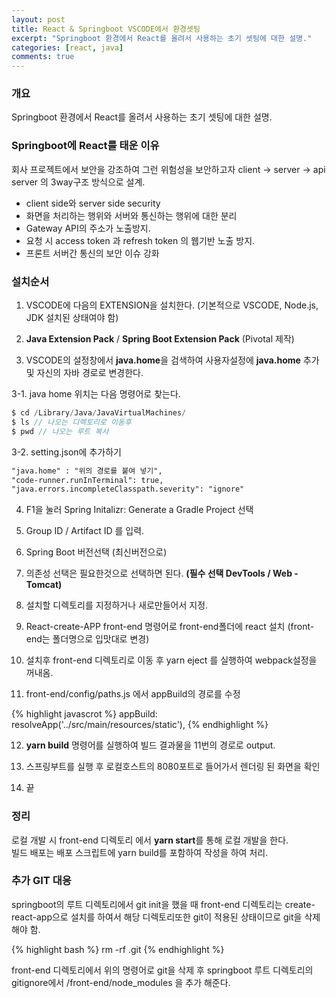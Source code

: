 ```yaml
---
layout: post
title: React & Springboot VSCODE에서 환경셋팅
excerpt: "Springboot 환경에서 React를 올려서 사용하는 초기 셋팅에 대한 설명."
categories: [react, java]
comments: true
---
```


### 개요
Springboot 환경에서 React를 올려서 사용하는 초기 셋팅에 대한 설명.

### Springboot에 React를 태운 이유
회사 프로젝트에서 보안을 강조하여 그런 위험성을 보안하고자 client -> server -> api server 의 3way구조 방식으로 설계.

- client side와 server side security
- 화면을 처리하는 행위와 서버와 통신하는 행위에 대한 분리
- Gateway API의 주소가 노출방지.
- 요청 시 access token 과 refresh token 의 웹기반 노출 방지.
- 프론트 서버간 통신의 보안 이슈 강화

### 설치순서

1. VSCODE에 다음의 EXTENSION을 설치한다. (기본적으로 VSCODE, Node.js, JDK 설치된 상태여야 함)

2. **Java Extension Pack** / **Spring Boot Extension Pack** (Pivotal 제작)

3. VSCODE의 설정창에서 **java.home**을 검색하여 사용자설정에 **java.home** 추가 및 자신의 자바 경로로 변경한다.

3-1. java home 위치는 다음 명령어로 찾는다.
```js
$ cd /Library/Java/JavaVirtualMachines/ 
$ ls // 나오는 디렉토리로 이동후
$ pwd // 나오는 루트 복사
```

3-2. setting.json에 추가하기
```html
"java.home" : "위의 경로를 붙여 넣기",
"code-runner.runInTerminal": true,
"java.errors.incompleteClasspath.severity": "ignore"
```

4. F1을 눌러 Spring Initalizr: Generate a Gradle Project 선택

5. Group ID / Artifact ID 를 입력.

6. Spring Boot 버전선택 (최신버전으로)

7. 의존성 선택은 필요한것으로 선택하면 된다. **(필수 선택 DevTools / Web - Tomcat)**

8. 설치할 디렉토리를 지정하거나 새로만들어서 지정.

9. React-create-APP front-end 명령어로 front-end폴더에 react 설치 (front-end는 폴더명으로 입맛대로 변경)

10. 설치후 front-end 디렉토리로 이동 후 yarn eject 를 실행하여 webpack설정을 꺼내옴.

11. front-end/config/paths.js 에서 appBuild의 경로를 수정 

{% highlight javascrot %}
appBuild: resolveApp('../src/main/resources/static'),
{% endhighlight %}

12. **yarn build** 명령어를 실행하여 빌드 결과물을 11번의 경로로 output.

13. 스프링부트를 실행 후 로컬호스트의 8080포트로 들어가서 렌더링 된 화면을 확인

14. 끝

### 정리
로컬 개발 시 front-end 디렉토리 에서 **yarn start**를 통해 로컬 개발을 한다.<br>
빌드 배포는 배포 스크립트에 yarn build를 포함하여 작성을 하여 처리.

### 추가 GIT 대응
springboot의 루트 디렉토리에서 git init을 했을 때 front-end 디렉토리는 create-react-app으로 설치를 하여서 해당 디렉토리또한 git이 적용된 상태이므로 git을 삭제해야 함.

{% highlight bash %}
rm -rf .git
{% endhighlight %}

front-end 디렉토리에서 위의 명령어로 git을 삭제 후 springboot 루트 디렉토리의 gitignore에서 /front-end/node_modules 을 추가 해준다.